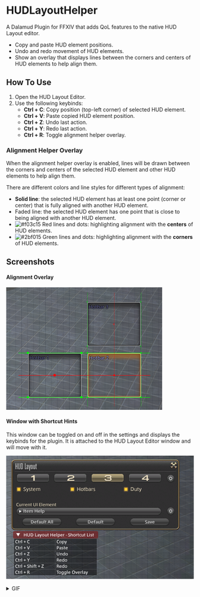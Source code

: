 # HUDLayoutHelper

A Dalamud Plugin for FFXIV that adds QoL features to the native HUD Layout editor. 

- Copy and paste HUD element positions. 
- Undo and redo movement of HUD elements. 
- Show an overlay that displays lines between the corners and centers of HUD elements to help align them. 

## How To Use
1. Open the HUD Layout Editor.
2. Use the following keybinds:
	- **Ctrl + C**: Copy position (top-left corner) of selected HUD element. 
	- **Ctrl + V**: Paste copied HUD element position.
	- **Ctrl + Z**: Undo last action.
	- **Ctrl + Y**: Redo last action.
	- **Ctrl + R**: Toggle alignment helper overlay.

### Alignment Helper Overlay
When the alignment helper overlay is enabled, lines will be drawn between the corners and centers of the selected HUD element and other HUD elements to help align them. 

There are different colors and line styles for different types of alignment: 
- **Solid line**: the selected HUD element has at least one point (corner or center) that is fully aligned with another HUD element.  
- Faded line: the selected HUD element has one point that is close to being aligned with another HUD element.
- ![#f03c15](https://placehold.co/15x15/f03c15/f03c15.png) Red lines and dots: highlighting alignment with the **centers** of HUD elements.
- ![#2bf015](https://placehold.co/15x15/2bf015/2bf015.png) Green lines and dots: highlighting alignment with the **corners** of HUD elements. 

## Screenshots
#### Alignment Overlay
![Alignment Overlay](./HUDLayoutHelper/images/alignment_lines.png)

#### Window with Shortcut Hints
This window can be toggled on and off in the settings and displays the keybinds for the plugin. It is attached to the HUD Layout Editor window and will move with it. 

![Shortcut Hints](./HUDLayoutHelper/images/shortcut_hints.png)


<details>
  <summary>GIF</summary>

  ![HUDLayoutHelper](https://github.com/user-attachments/assets/854e77d8-2313-4c49-a277-983a1719c63c)

</details> 
